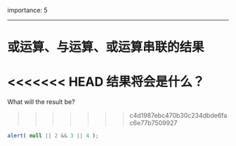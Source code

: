 importance: 5

---

# 或运算、与运算、或运算串联的结果

<<<<<<< HEAD
结果将会是什么？
=======
What will the result be?
>>>>>>> c4d1987ebc470b30c234dbde6fac6e77b7509927

```js
alert( null || 2 && 3 || 4 );
```

